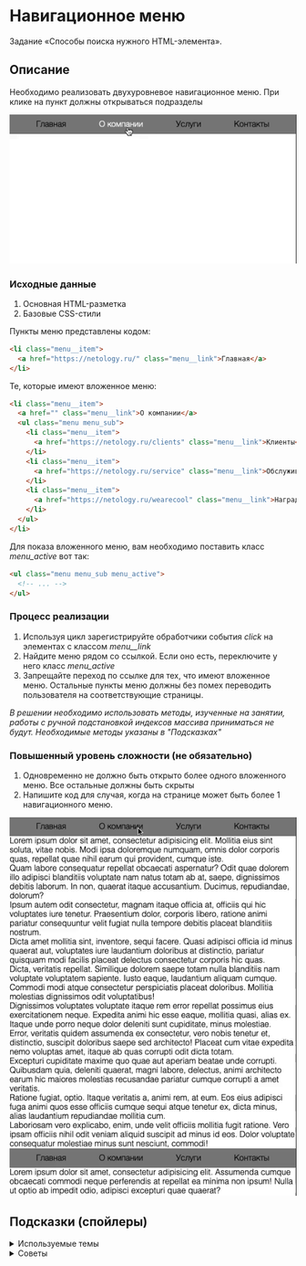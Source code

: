 # Навигационное меню

Задание «Способы поиска нужного HTML-элемента».

## Описание

Необходимо реализовать двухуровневое навигационное меню.
При клике на пункт должны открываться подразделы

![Demo](./demo.gif)

### Исходные данные

1. Основная HTML-разметка
2. Базовые CSS-стили

Пункты меню представлены кодом:

```html
<li class="menu__item">
  <a href="https://netology.ru/" class="menu__link">Главная</a>
</li>
```

Те, которые имеют вложенное меню:

```html
<li class="menu__item">
  <a href="" class="menu__link">О компании</a>
  <ul class="menu menu_sub">
    <li class="menu__item">
      <a href="https://netology.ru/clients" class="menu__link">Клиенты</a>
    </li>
    <li class="menu__item">
      <a href="https://netology.ru/service" class="menu__link">Обслуживание</a>
    </li>
    <li class="menu__item">
      <a href="https://netology.ru/wearecool" class="menu__link">Награды</a>
    </li>
  </ul>
</li>
```

Для показа вложенного меню, вам необходимо поставить класс _menu_active_ вот так:

```html
<ul class="menu menu_sub menu_active">
  <!-- ... -->
</ul>
```

### Процесс реализации

1. Используя цикл зарегистрируйте обработчики события _click_ на элементах с классом _menu\_\_link_
2. Найдите меню рядом со ссылкой. Если оно есть, переключите у него класс _menu_active_
3. Запрещайте переход по ссылке для тех, что имеют вложенное меню. Остальные
   пункты меню должны без помех переводить пользователя на соответствующие страницы.

_В решении необходимо использовать методы, изученные на занятии,
работы с ручной подстановкой индексов массива приниматься не будут.
Необходимые методы указаны в "Подсказках"_

### Повышенный уровень сложности (не обязательно)

1. Одновременно не должно быть открыто более одного вложенного меню. Все остальные
   должны быть скрыты
2. Напишите код для случая, когда на странице может быть более 1 навигационного меню.

![Extended Demo](./extended-demo.gif)

## Подсказки (спойлеры)

<details>
<summary>Используемые темы</summary>

1. Событие _click_, метод _onclick_, обработчик события
2. Предотвращение действия по умолчанию (_return false_ в обработчике события)
3. Метод _closest_
4. Методы _querySelector_ и _querySelectorAll_
5. Метод Array.from() или оператор распространения (spread, «...») для удобной
   навигации по найденным элементам

</details>

<details>
<summary>Советы</summary>

1. С помощью методов [_closest_](https://developer.mozilla.org/ru/docs/Web/API/Element/closest),
   [_querySelector_](https://developer.mozilla.org/ru/docs/Web/API/Element/querySelector)
   и [_querySelectorAll_](https://developer.mozilla.org/ru/docs/Web/API/Element/querySelectorAll)
   вы можете найти все подходящие элементы 1. _closest_ позволит найти ближайшего родителя по CSS-селектору 2. _querySelector_ позволит найти **первый** дочерний элемент по CSS-селектору 3. _querySelectorAll_ позволит найти **все** дочерние элемент по CSS-селектору
2. Для вложенных меню вы обязаны возвращать _false_ в обработчиках события для
   предотвращения перехода по ссылке.

</details>
